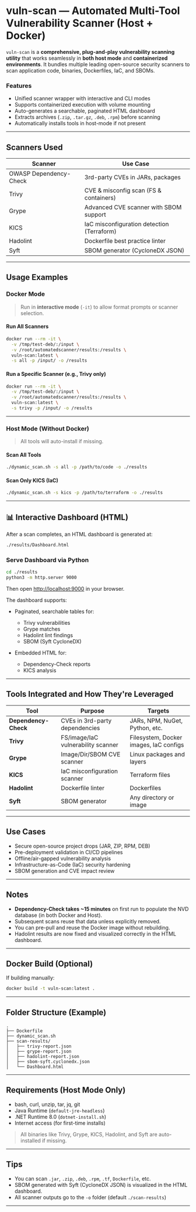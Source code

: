 # vuln-scan — Automated Multi-Tool Vulnerability Scanner (Host + Docker)

`vuln-scan` is a **comprehensive, plug-and-play vulnerability scanning utility** that works seamlessly in **both host mode** and **containerized environments**. It bundles multiple leading open-source security scanners to scan application code, binaries, Dockerfiles, IaC, and SBOMs.

### Features

- Unified scanner wrapper with interactive and CLI modes
- Supports containerized execution with volume mounting
- Auto-generates a searchable, paginated HTML dashboard
- Extracts archives (`.zip`, `.tar.gz`, `.deb`, `.rpm`) before scanning
- Automatically installs tools in host-mode if not present

---

## Scanners Used

| Scanner                | Use Case                                  |
|------------------------|-------------------------------------------|
| OWASP Dependency-Check | 3rd-party CVEs in JARs, packages          |
| Trivy                  | CVE & misconfig scan (FS & containers)    |
| Grype                  | Advanced CVE scanner with SBOM support    |
| KICS                   | IaC misconfiguration detection (Terraform)|
| Hadolint               | Dockerfile best practice linter           |
| Syft                   | SBOM generator (CycloneDX JSON)           |

---

## Usage Examples

### Docker Mode

> Run in **interactive mode** (`-it`) to allow format prompts or scanner selection.

#### Run All Scanners
```bash
docker run --rm -it \
  -v /tmp/test-deb/:/input \
  -v /root/automatedscanner/results:/results \
  vuln-scan:latest \
  -s all -p /input/ -o /results
````

#### Run a Specific Scanner (e.g., Trivy only)

```bash
docker run --rm -it \
  -v /tmp/test-deb/:/input \
  -v /root/automatedscanner/results:/results \
  vuln-scan:latest \
  -s trivy -p /input/ -o /results
```

---

### Host Mode (Without Docker)

> All tools will auto-install if missing.

#### Scan All Tools

```bash
./dynamic_scan.sh -s all -p /path/to/code -o ./results
```

#### Scan Only KICS (IaC)

```bash
./dynamic_scan.sh -s kics -p /path/to/terraform -o ./results
```

---

## 📊 Interactive Dashboard (HTML)

After a scan completes, an HTML dashboard is generated at:

```bash
./results/Dashboard.html
```

### Serve Dashboard via Python

```bash
cd ./results
python3 -m http.server 9000
```

Then open [http://localhost:9000](http://localhost:9000) in your browser.

The dashboard supports:

* Paginated, searchable tables for:

  * Trivy vulnerabilities
  * Grype matches
  * Hadolint lint findings
  * SBOM (Syft CycloneDX)
* Embedded HTML for:

  * Dependency-Check reports
  * KICS analysis

---

## Tools Integrated and How They're Leveraged

| Tool                 | Purpose                            | Targets                                |
| -------------------- | ---------------------------------- | -------------------------------------- |
| **Dependency-Check** | CVEs in 3rd-party dependencies     | JARs, NPM, NuGet, Python, etc.         |
| **Trivy**            | FS/image/IaC vulnerability scanner | Filesystem, Docker images, IaC configs |
| **Grype**            | Image/Dir/SBOM CVE scanner         | Linux packages and layers              |
| **KICS**             | IaC misconfiguration scanner       | Terraform files                        |
| **Hadolint**         | Dockerfile linter                  | Dockerfiles                            |
| **Syft**             | SBOM generator                     | Any directory or image                 |

---

## Use Cases

* Secure open-source project drops (JAR, ZIP, RPM, DEB)
* Pre-deployment validation in CI/CD pipelines
* Offline/air-gapped vulnerability analysis
* Infrastructure-as-Code (IaC) security hardening
* SBOM generation and CVE impact review

---

##  Notes

* **Dependency-Check takes \~15 minutes** on first run to populate the NVD database (in both Docker and Host).
* Subsequent scans reuse that data unless explicitly removed.
* You can pre-pull and reuse the Docker image without rebuilding.
* Hadolint results are now fixed and visualized correctly in the HTML dashboard.

---

## Docker Build (Optional)

If building manually:

```bash
docker build -t vuln-scan:latest .
```

---

## Folder Structure (Example)

```
.
├── Dockerfile
├── dynamic_scan.sh
├── scan-results/
│   ├── trivy-report.json
│   ├── grype-report.json
│   ├── hadolint-report.json
│   ├── sbom-syft.cyclonedx.json
│   └── Dashboard.html
```

---

## Requirements (Host Mode Only)

* bash, curl, unzip, tar, jq, git
* Java Runtime (`default-jre-headless`)
* .NET Runtime 8.0 (`dotnet-install.sh`)
* Internet access (for first-time installs)

> All binaries like Trivy, Grype, KICS, Hadolint, and Syft are auto-installed if missing.

---

## Tips

* You can scan `.jar`, `.zip`, `.deb`, `.rpm`, `.tf`, `Dockerfile`, etc.
* SBOM generated with Syft (CycloneDX JSON) is visualized in the HTML dashboard.
* All scanner outputs go to the `-o` folder (default `./scan-results`)

---
